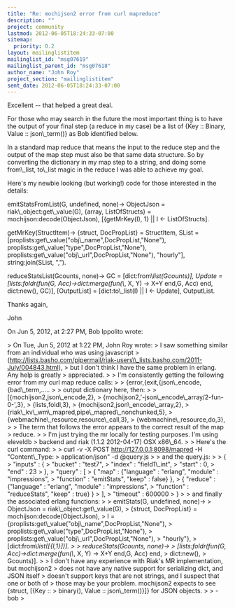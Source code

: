 ```yaml
---
title: "Re: mochijson2 error from curl mapreduce"
description: ""
project: community
lastmod: 2012-06-05T18:24:33-07:00
sitemap:
  priority: 0.2
layout: mailinglistitem
mailinglist_id: "msg07619"
mailinglist_parent_id: "msg07618"
author_name: "John Roy"
project_section: "mailinglistitem"
sent_date: 2012-06-05T18:24:33-07:00
---
```



Excellent -- that helped a great deal.

For those who may search in the future the most important thing is to have the 
output of your final step (a reduce in my case) be a list of {Key :: Binary, 
Value :: json\\_term()} as Bob identified below. 

In a standard map reduce that means the input to the reduce step and the output 
of the map step must also be that same data structure. So by converting the 
dictionary in my map step to a string, and doing some from\\_list, to\\_list magic 
in the reduce I was able to achieve my goal.

Here's my newbie looking (but working!) code for those interested in the 
details:

emitStatsFromList(G, undefined, none)-&gt;
 ObjectJson = riak\\_object:get\\_value(G),
 {array, ListOfStructs} = mochijson:decode(ObjectJson),
 [{getMrKey(I), 1} || I &lt;- ListOfStructs].

getMrKey(StructItem)-&gt;
 {struct, DocPropList} = StructItem,
 SList = [proplists:get\\_value("obj\\_name",DocPropList,"None"),
 proplists:get\\_value("type",DocPropList,"None"),
 proplists:get\\_value("obj\\_url",DocPropList,"None"),
 "hourly"],
 string:join(SList, ",").

reduceStatsList(Gcounts, none)-&gt;
 GC = [dict:from\\_list(Gcounts)],
 Update = [lists:foldr(fun(G, Acc)-&gt;dict:merge(fun(\\_, X, Y) -&gt; X+Y end,G, 
Acc) end,
 dict:new(),
 GC)],
 [OutputList] = [dict:to\\_list(I) || I &lt;- Update],
 OutputList.

Thanks again,

John


On Jun 5, 2012, at 2:27 PM, Bob Ippolito wrote:

&gt; On Tue, Jun 5, 2012 at 1:22 PM, John Roy  wrote:
&gt; I saw something similar from an individual who was using javascript 
&gt; (http://lists.basho.com/pipermail/riak-users\\_lists.basho.com/2011-July/004843.html),
&gt; but I don't think I have the same problem in erlang. Any help is greatly 
&gt; appreciated.
&gt; 
&gt; I'm consistently getting the following error from my curl map reduce calls:
&gt; 
&gt; {error,{exit,{json\\_encode,{bad\\_term,…..
&gt; 
&gt; output dictionary here, then:
&gt; 
&gt; [{mochijson2,json\\_encode,2},
&gt; {mochijson2,'-json\\_encode\\_array/2-fun-0-',3},
&gt; {lists,foldl,3},
&gt; {mochijson2,json\\_encode\\_array,2},
&gt; {riak\\_kv\\_wm\\_mapred,pipe\\_mapred\\_nonchunked,5},
&gt; {webmachine\\_resource,resource\\_call,3},
&gt; {webmachine\\_resource,do,3},
&gt; 
&gt; The term that follows the error appears to the correct result of the map 
&gt; reduce.
&gt; 
&gt; I'm just trying the mr locally for testing purposes. I'm using eleveldb 
&gt; backend and riak (1.1.2 2012-04-17) OSX x86\\_64.
&gt; 
&gt; Here's the curl command:
&gt; 
&gt; curl -v -X POST http://127.0.0.1:8098/mapred -H "Content\\_Type: 
&gt; application/json" -d @query.js
&gt; 
&gt; and the query.js:
&gt; 
&gt; {
&gt; "inputs" : {
&gt; "bucket" : "test7",
&gt; "index" : "field1\\_int",
&gt; "start" : 0,
&gt; "end" : 23
&gt; },
&gt; "query" : [
&gt; { "map" : {"language" : "erlang", "module" : "impressions", 
&gt; "function" : "emitStats", "keep" : false} },
&gt; { "reduce" : {"language" : "erlang", "module" : "impressions", 
&gt; "function" : "reduceStats", "keep" : true} }
&gt; ],
&gt; "timeout" : 600000
&gt; }
&gt; 
&gt; and finally the associated erlang functions:
&gt; 
&gt; emitStats(G, undefined, none)-&gt;
&gt; ObjectJson = riak\\_object:get\\_value(G),
&gt; {struct, DocPropList} = mochijson:decode(ObjectJson),
&gt; I = {proplists:get\\_value("obj\\_name",DocPropList,"None"),
&gt; proplists:get\\_value("type",DocPropList,"None"),
&gt; proplists:get\\_value("obj\\_url",DocPropList,"None"),
&gt; "hourly"},
&gt; [dict:from\\_list([{I,1}])].
&gt; 
&gt; reduceStats(Gcounts, none)-&gt;
&gt; [lists:foldr(fun(G, Acc)-&gt;dict:merge(fun(\\_, X, Y) -&gt; X+Y end,G, Acc) end,
&gt; dict:new(),
&gt; Gcounts)].
&gt; 
&gt; I don't have any experience with Riak's MR implementation, but mochijson2 
&gt; does not have any native support for serializing dict, and JSON itself 
&gt; doesn't support keys that are not strings, and I suspect that one or both of 
&gt; those may be your problem. mochijson2 expects to see {struct, [{Key :: 
&gt; binary(), Value :: json\\_term()}]} for JSON objects.
&gt; 
&gt; -bob
&gt; 

